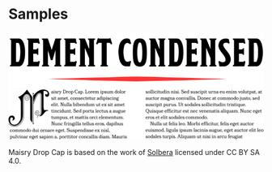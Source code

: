 # Samples

<img src='./images/DementCondensed-Bold.svg' />

<img src='./images/MaisryDC-Regular.svg' />

Maisry Drop Cap is based on the work of [Solbera](https://www.reddit.com/r/UnearthedArcana/comments/3vpphx/5e_font_package_embeddable_cc_edition/) licensed under CC BY SA 4.0.
